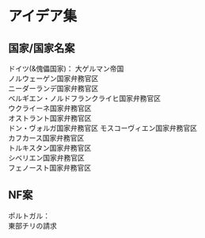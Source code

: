 # アイデア集

## 国家/国家名案

ドイツ(&傀儡国家)：
大ゲルマン帝国  
ノルウェーゲン国家弁務官区  
ニーダーランデ国家弁務官区  
ベルギエン・ノルドフランクライヒ国家弁務官区  
ウクライーネ国家弁務官区  
オストラント国家弁務官区  
ドン・ヴォルガ国家弁務官区
モスコーヴィエン国家弁務官区  
カフカース国家弁務官区  
トルキスタン国家弁務官区  
シベリエン国家弁務官区  
フェノースト国家弁務官区  

## NF案
ポルトガル：  
東部チリの請求  
